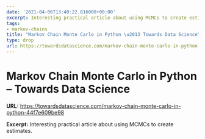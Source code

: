 ```yaml
---
date: '2021-04-06T13:40:22.816000+00:00'
excerpt: Interesting practical article about using MCMCs to create estimates.
tags:
- markov-chains
title: "Markov Chain Monte Carlo in Python \u2013 Towards Data Science"
type: drop
url: https://towardsdatascience.com/markov-chain-monte-carlo-in-python-44f7e609be98
---
```


# Markov Chain Monte Carlo in Python – Towards Data Science

**URL:** https://towardsdatascience.com/markov-chain-monte-carlo-in-python-44f7e609be98

**Excerpt:** Interesting practical article about using MCMCs to create estimates.
